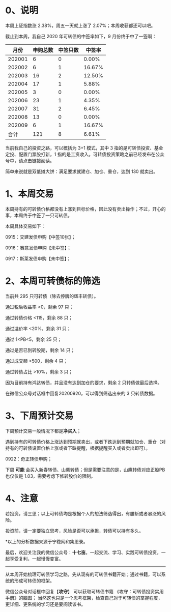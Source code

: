 # 0、说明

本周上证指数涨 2.38%，周五一天就上涨了 2.07%；本周收获都还可以吧。

截止到本周，我自己 2020 年可转债的中签率如下，9 月份终于中了一签啊：

| 月份   | 申购总数 | 中签只数 | 中签率 |
| ------ | -------- | -------- | ------ |
| 202001 | 6        | 0        | 0.00%  |
| 202002 | 6        | 1        | 16.67% |
| 202003 | 16       | 2        | 12.50% |
| 202004 | 17       | 1        | 5.88%  |
| 202005 | 3        | 0        | 0.00%  |
| 202006 | 23       | 1        | 4.35%  |
| 202007 | 31       | 2        | 6.45%  |
| 202008 | 13       | 0        | 0.00%  |
| 202009 | 6        | 1        | 16.67% |
| 合计   | 121      | 8        | 6.61%  |

当前我自己的投资之路，可以概括为 3+1 模式，其中 3 指的是可转债投资、基金定投、配置门票股打新，1 指的是工资收入。可转债投资策略之前已经发布在公众号中，请点击链接阅读。

简单来说就是双低摊大饼：满足要求就建仓、加仓、重仓，达到 130 就卖出。

# 1、本周交易

本周持有的可转债价格都没有上涨到目标价格，因此没有卖出操作；不过，开心的事，本周终于中签了一只可转债。

本周具体交易如下：

0915：交建发债申购【中签10张】；

0916：赛意发债申购【未中签】；

0917：斯莱发债申购【未中签】；

# 2、本周可转债标的筛选

当前共 295 只可转债（除去停牌的辉丰转债）。

通过税后收益率 >0，剩余 97 只；

通过转债价格 <115，剩余 88 只；

通过溢价率 <20%，剩余 31 只；

通过 1<PB<5，剩余 25 只；

通过是否已到转股期，剩余 14 只；

通过成交额 >500，剩余 4 只；

通过转债占比 >10%，剩余 3 只；

因为目前持有鸿达转债，并且没有达到加仓的要求，剩余 2 只转债做最后选择。

在微信公众号对话框中回复20200920，可以得到筛选出来的 3 只转债数据。

# 3、下周预计交易

下周预计交易一般情况下都是**净买入**；

遇到持有的可转债价格上涨达到预期就卖出，或者下跌达到预期就加仓、重仓（对持有的可转债设置价格上涨或者下跌提醒，根据提醒买入或者卖出即可）。

0922：奇正转债申购；

下周 **可能** 会买入新春转债、山鹰转债；但是需要注意的是，山鹰转债对应正股PB也仅仅是 1.03，需要考虑下修转股价的限制。

# 4、注意

若投资，请三思；以上可转债均是根据个人的想法筛选得出，有腰斩或者暴涨的风险。

投资前，请一定要独立思考，风险是否可以承担，转债可以持有多久。

*以上的分析数据来源于宁稳网和集思录。

最后，欢迎关注我的微信公众号：**十七亩**。一起交流、学习、实践可转债投资，一起享受复利，一起慢慢变富。

---

从本周开始梳理可转债学习之路，先从现有的可转债书籍开始；通过书籍，可以系统的形成可转债的框架。

微信公众号对话框中回复【**攻守**】 可以获取可转债书籍 《攻守：可转债投资实用手册》的脑图； 当然这也只是一个思考框架，检查自己对于可转债的掌握程度，更详细、更系统的学习还是要阅读该书。 